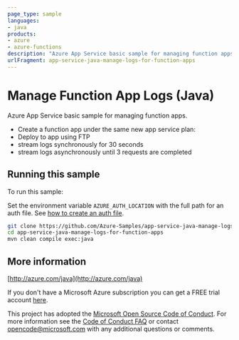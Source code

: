 ```yaml
---
page_type: sample
languages:
- java
products:
- azure
- azure-functions
description: "Azure App Service basic sample for managing function apps."
urlFragment: app-service-java-manage-logs-for-function-apps 
---
```


# Manage Function App Logs (Java)

Azure App Service basic sample for managing function apps.

- Create a function app under the same new app service plan:
- Deploy to app using FTP
- stream logs synchronously for 30 seconds
- stream logs asynchronously until 3 requests are completed
 

## Running this sample

To run this sample:

Set the environment variable `AZURE_AUTH_LOCATION` with the full path for an auth file. See [how to create an auth file](https://github.com/Azure/azure-libraries-for-java/blob/master/AUTH.md).

```bash
git clone https://github.com/Azure-Samples/app-service-java-manage-logs-for-function-apps.git
cd app-service-java-manage-logs-for-function-apps
mvn clean compile exec:java
```

## More information

[http://azure.com/java](http://azure.com/java)

If you don't have a Microsoft Azure subscription you can get a FREE trial account [here](http://go.microsoft.com/fwlink/?LinkId=330212).

This project has adopted the [Microsoft Open Source Code of Conduct](https://opensource.microsoft.com/codeofconduct/). For more information see the [Code of Conduct FAQ](https://opensource.microsoft.com/codeofconduct/faq/) or contact [opencode@microsoft.com](mailto:opencode@microsoft.com) with any additional questions or comments.
